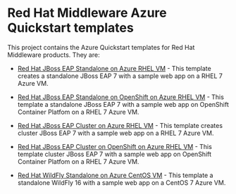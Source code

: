 
# Red Hat Middleware Azure Quickstart templates

This project contains the Azure Quickstart templates for Red Hat Middleware products.  They are:

* [Red Hat JBoss EAP Standalone on Azure RHEL VM](jboss-eap-standalone-rhel7/README.md) - This template creates a standalone JBoss EAP 7 with a sample web app on a RHEL 7 Azure VM.

* [Red Hat JBoss EAP Standalone on OpenShift on Azure RHEL VM](jboss-eap-standalone-openshift/README.md) - This template a standalone JBoss EAP 7 with a sample web app on OpenShift Container Platfom on a RHEL 7 Azure VM.

* [Red Hat JBoss EAP Cluster on Azure RHEL VM](jboss-eap-clustered-rhel7/README.md) - This template creates cluster JBoss EAP 7 with a sample web app on a RHEL 7 Azure VM.

* [Red Hat JBoss EAP Cluster on OpenShift on Azure RHEL VM](jboss-eap-clustered-openshift/README.md) - This template cluster JBoss EAP 7 with a sample web app on OpenShift Container Platfom on a RHEL 7 Azure VM.

* [Red Hat WildFly Standalone on Azure CentOS VM](wildfly-standalone-centos/README.md) - This template a standalone WildFly 16 with a sample web app on a CentOS 7 Azure VM.
